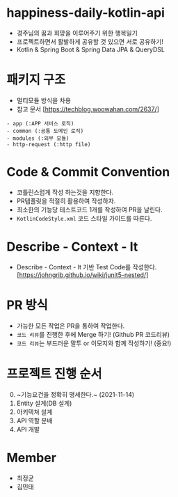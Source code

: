 # happiness-daily-kotlin-api
- 경주님의 꿈과 희망을 이루어주기 위한 행복일기
- 프로젝트하면서 활발하게 공유할 것 있으면 서로 공유하기!
- Kotlin & Spring Boot & Spring Data JPA & QueryDSL

# 패키지 구조
- 멀티모듈 방식을 차용
- 참고 문서 [https://techblog.woowahan.com/2637/]

```
- app (:APP 서비스 로직)
- common (:공통 도메인 로직)
- modules (:외부 모듈)
- http-request (:http file)
```

# Code & Commit Convention
- 코틀린스럽게 작성 하는것을 지향한다.
- PR템플릿을 적절히 활용하여 작성하자.
- 최소한의 기능당 테스트코드 1개를 작성하여 PR을 날린다.
- `KotlinCodeStyle.xml` 코드 스타일 가이드를 따른다.

# Describe - Context - It
- Describe - Context - It 기반 Test Code를 작성한다.
[https://johngrib.github.io/wiki/junit5-nested/]

# PR 방식
- 가능한 모든 작업은 PR을 통하여 작업한다.
- `코드 리뷰`를 진행한 후에 Merge 하기! (Github PR 코드리뷰)
- `코드 리뷰`는 부드러운 말투 or 이모지와 함께 작성하기! (중요!)

# 프로젝트 진행 순서
0. ~기능요건을 정확히 명세한다.~ (2021-11-14)
1. Entity 설계(DB 설계)
2. 아키텍쳐 설계
3. API 역할 분배
4. API 개발

# Member

- 최정균
- 김민태
